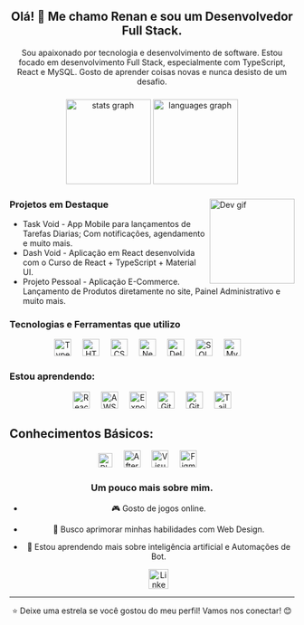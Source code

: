 <h2 align="center">Olá! 👋 Me chamo Renan e sou um Desenvolvedor Full Stack.</h2>
<p align="center">Sou apaixonado por tecnologia e desenvolvimento de software. Estou focado em desenvolvimento Full Stack, especialmente com TypeScript, React e MySQL. Gosto de aprender coisas novas e nunca desisto de um desafio.</p>

###

<div align="center">
  <img src="https://github-readme-stats.vercel.app/api?username=R-Renan&hide_title=false&hide_rank=true&show_icons=true&include_all_commits=true&count_private=true&disable_animations=false&theme=tokyonight&locale=pt-br&hide_border=true" height="150" alt="stats graph" />
  <img src="https://github-readme-stats.vercel.app/api/top-langs?username=R-Renan&locale=pt-br&hide_title=false&layout=compact&card_width=320&langs_count=5&theme=tokyonight&hide_border=true" height="150" alt="languages graph" />
</div>

###

<img align="right" height="150" src="https://i.pinimg.com/originals/70/37/d4/7037d478852af21357f038fac2d2e9f6.gif" alt="Dev gif" />

###

### Projetos em Destaque


- Task Void - App Mobile para lançamentos de Tarefas Diarias; Com notificações, agendamento e muito mais.
- Dash Void - Aplicação em React desenvolvida com o Curso de React + TypeScript + Material UI.
- Projeto Pessoal - Aplicação E-Commerce. Lançamento de Produtos diretamente no site, Painel Administrativo e muito mais.

### Tecnologias e Ferramentas que utilizo

<div align="center">
  <img src="https://cdn.jsdelivr.net/gh/devicons/devicon/icons/typescript/typescript-original.svg" height="30" alt="TypeScript logo" />
  <img width="12" />
  <img src="https://cdn.jsdelivr.net/gh/devicons/devicon/icons/html5/html5-original.svg" height="30" alt="HTML logo" />
  <img width="12" />
  <img src="https://cdn.jsdelivr.net/gh/devicons/devicon/icons/css3/css3-original.svg" height="30" alt="CSS logo" />
  <img width="12" />
  <img src="https://cdn.jsdelivr.net/gh/devicons/devicon/icons/nextjs/nextjs-original.svg" height="30" alt="Next.js logo" />
  <img width="12" />
  <img src="https://github.com/user-attachments/assets/fd556c61-9d40-4073-9b2b-9b8f39d0cf06" height="30" alt="Delphi logo" />
  <img width="12" />
    <img src="https://www.cdnlogo.com/logos/m/21/microsoft-sql-server.svg" height="30" alt="SQL logo" />
  <img width="12" />
    <img src="https://www.cdnlogo.com/logos/m/10/mysql.svg" height="30" alt="MySQL logo" />
  <img width="12" />  
</div>

###

### Estou aprendendo:

<div align="center">
  <img src="https://cdn.jsdelivr.net/gh/devicons/devicon/icons/react/react-original.svg" height="30" alt="React Native logo" />
  <img width="12" />
  <img src="https://www.cdnlogo.com/logos/a/19/aws.svg" height="30" alt="AWS logo" />
  <img width="12" />
  <img src="https://img.icons8.com/color/452/expo.png" height="30" alt="Expo logo" />
  <img width="12" />
  <img src="https://cdn.jsdelivr.net/gh/devicons/devicon/icons/git/git-original.svg" height="30" alt="Git logo" />
  <img width="12" />
  <img src="https://cdn.jsdelivr.net/gh/devicons/devicon/icons/github/github-original.svg" height="30" alt="GitHub logo" />
  <img width="12" />
  <img src="https://www.cdnlogo.com/logos/t/58/tailwindcss.svg" height="30" alt="TailwindCSS logo" />
</div>

## Conhecimentos Básicos:

<div align="center">
<img src="https://www.cdnlogo.com/logos/p/13/photoshop-cc.svg" height="25" alt="Photoshop logo" />
  <img width="12" />
<img src="https://www.cdnlogo.com/logos/a/10/after-effects.svg" height="30" alt="AfterEffects logo" />
  <img width="12" />
    <img src="https://www.cdnlogo.com/logos/v/82/visual-studio-code.svg" height="30" alt="Visual logo" />
  <img width="12" /> 
  <img src="https://www.cdnlogo.com/logos/f/54/figma.svg" height="30" alt="Figma logo" />
  <img width="12" />
 

</div>

###

<div align="center">

### Um pouco mais sobre mim.

- 🎮 Gosto de jogos online.
- 🎈 Busco aprimorar minhas habilidades com Web Design.
- 🌱 Estou aprendendo mais sobre inteligência artificial e Automações de Bot.

  <a href="https://www.linkedin.com/in/devrenan-rodrigues/" target="_blank">
    <img src="https://img.shields.io/static/v1?message=LinkedIn&logo=linkedin&label=&color=0A66C2&logoColor=white&labelColor=&style=for-the-badge" height="35" alt="LinkedIn logo" />
  </a>

---

⭐️ Deixe uma estrela se você gostou do meu perfil! Vamos nos conectar! 😊

</div>

###

<br clear="both">
